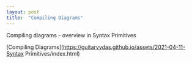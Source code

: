 ```yaml
---
layout: post
title:  "Compiling Diagrams"
---
```

 
Compiling diagrams - overview in Syntax Primitives

[Compiling Diagrams](https://guitarvydas.github.io/assets/2021-04-11-Syntax Primitives/index.html)

<script src="https://utteranc.es/client.js" 
        repo="guitarvydas/guitarvydas.github.io" 
        issue-term="pathname" 
        theme="github-light" 
        crossorigin="anonymous" 
        async> 
</script> 

